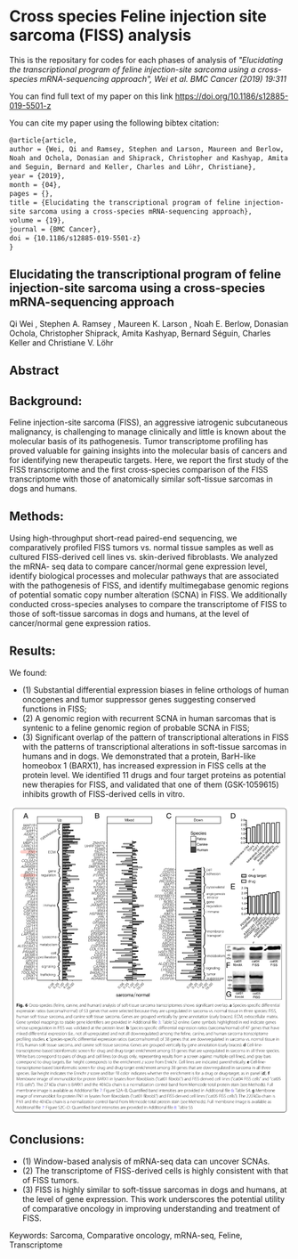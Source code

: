 # Cross species Feline injection site sarcoma (FISS) analysis

This is the repositary for codes for each phases of analysis of *"Elucidating the transcriptional program of feline injection-site sarcoma using a cross-
species mRNA-sequencing approach", Wei et al. BMC Cancer
(2019) 19:311*

You can find full text of my paper on this link
https://doi.org/10.1186/s12885-019-5501-z

You can cite my paper using the following bibtex citation:
```
@article{article,
author = {Wei, Qi and Ramsey, Stephen and Larson, Maureen and Berlow, Noah and Ochola, Donasian and Shiprack, Christopher and Kashyap, Amita and Seguin, Bernard and Keller, Charles and Löhr, Christiane},
year = {2019},
month = {04},
pages = {},
title = {Elucidating the transcriptional program of feline injection-site sarcoma using a cross-species mRNA-sequencing approach},
volume = {19},
journal = {BMC Cancer},
doi = {10.1186/s12885-019-5501-z}
}
```

## Elucidating the transcriptional program of feline injection-site sarcoma using a cross-species mRNA-sequencing approach

Qi Wei , Stephen A. Ramsey , Maureen K. Larson , Noah E. Berlow, Donasian Ochola, Christopher Shiprack,
Amita Kashyap, Bernard Séguin, Charles Keller and Christiane V. Löhr

## Abstract

## Background: 
Feline injection-site sarcoma (FISS), an aggressive iatrogenic subcutaneous malignancy, is challenging
to manage clinically and little is known about the molecular basis of its pathogenesis. Tumor transcriptome
profiling has proved valuable for gaining insights into the molecular basis of cancers and for identifying new
therapeutic targets. Here, we report the first study of the FISS transcriptome and the first cross-species comparison
of the FISS transcriptome with those of anatomically similar soft-tissue sarcomas in dogs and humans.

## Methods:
Using high-throughput short-read paired-end sequencing, we comparatively profiled FISS tumors vs.
normal tissue samples as well as cultured FISS-derived cell lines vs. skin-derived fibroblasts. We analyzed the mRNA-
seq data to compare cancer/normal gene expression level, identify biological processes and molecular pathways
that are associated with the pathogenesis of FISS, and identify multimegabase genomic regions of potential
somatic copy number alteration (SCNA) in FISS. We additionally conducted cross-species analyses to compare the
transcriptome of FISS to those of soft-tissue sarcomas in dogs and humans, at the level of cancer/normal gene
expression ratios.

## Results:
We found: 
- (1) Substantial differential expression biases in feline orthologs of human oncogenes and tumor
suppressor genes suggesting conserved functions in FISS; 
- (2) A genomic region with recurrent SCNA in human
sarcomas that is syntenic to a feline genomic region of probable SCNA in FISS;
- (3) Significant overlap of the
pattern of transcriptional alterations in FISS with the patterns of transcriptional alterations in soft-tissue sarcomas in
humans and in dogs. We demonstrated that a protein, BarH-like homeobox 1 (BARX1), has increased expression in
FISS cells at the protein level. We identified 11 drugs and four target proteins as potential new therapies for FISS,
and validated that one of them (GSK-1059615) inhibits growth of FISS-derived cells in vitro.

![Image of Figure 6](https://github.com/ATHED/Cross_species_Feline_injection_site_sarcoma_analysis/blob/master/images/FISS-figure6.png)

## Conclusions:
- (1) Window-based analysis of mRNA-seq data can uncover SCNAs. 
- (2) The transcriptome of FISS-derived cells is highly consistent with that of FISS tumors. 
- (3) FISS is highly similar to soft-tissue sarcomas in dogs
and humans, at the level of gene expression. This work underscores the potential utility of comparative oncology in
improving understanding and treatment of FISS.

Keywords: Sarcoma, Comparative oncology, mRNA-seq, Feline, Transcriptome

